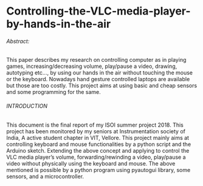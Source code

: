 # Controlling-the-VLC-media-player-by-hands-in-the-air
<h6>Abstract:</h6>
<p>This paper describes my research on controlling computer as in playing games, increasing/decreasing volume, play/pause a video, drawing, autotyping etc..., by using our hands in the air without touching the mouse or the keyboard. Nowadays hand gesture controlled laptops are available but those are too costly. This project aims at using basic and cheap sensors and some programming for the same.</p>
<h6>INTRODUCTION</h6>
<p>This document is the final report of my ISOI summer project 2018. This project has been monitored by my seniors at Instrumentation society of India, A active student chapter in VIT, Vellore. This project mainly aims at controlling keyboard and mouse functionalities by a python script and the Arduino sketch. Extending the above concept and applying to control the VLC media player’s volume, forwarding/rewinding a video, play/pause a video without physically using the keyboard and mouse. The above mentioned is possible by a python program using pyautogui library, some sensors, and a microcontroller.</p>

